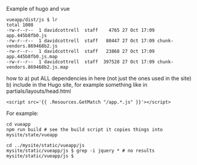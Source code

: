 Example of hugo and vue

    vueapp/dist/js $ lr
    total 1008
    -rw-r--r--  1 davidcottrell  staff    4765 27 Oct 17:09 app.445b8fb0.js
    -rw-r--r--  1 davidcottrell  staff   80447 27 Oct 17:09 chunk-vendors.869468b2.js
    -rw-r--r--  1 davidcottrell  staff   23868 27 Oct 17:09 app.445b8fb0.js.map
    -rw-r--r--  1 davidcottrell  staff  397528 27 Oct 17:09 chunk-vendors.869468b2.js.map

how to
    a) put ALL dependencies in here (not just the ones used in the site)
    b) include in the Hugo site, for example something like in partials/layouts/head.html

    <script src='{{ .Resources.GetMatch "/app.*.js" }}'></script>

For example:

    cd vueapp
    npm run build # see the build script it copies things into mysite/state/vueapp

    cd ../mysite/static/vueapp/js
    mysite/static/vueapp/js $ grep -i jquery * # no results
    mysite/static/vueapp/js $
